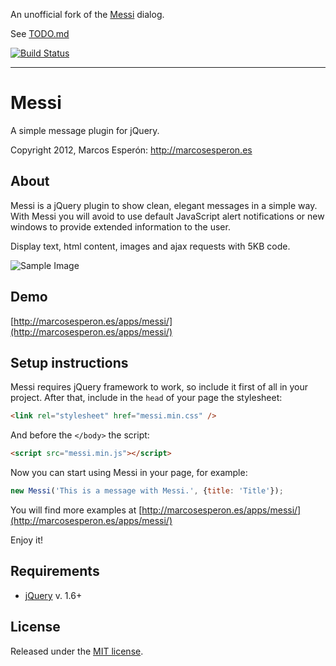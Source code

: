 An unofficial fork of the [Messi](https://github.com/marcosesperon/Messi) dialog.

See [TODO.md](https://github.com/kgust/Messi/blob/master/TODO.md)

[![Build Status](https://travis-ci.org/MessiJS/MessiJS.png?branch=master)](https://travis-ci.org/MessiJS/MessiJS)
*****

# Messi
A simple message plugin for jQuery.

Copyright 2012, Marcos Esperón: http://marcosesperon.es

## About
Messi is a jQuery plugin to show clean, elegant messages in a simple way. With Messi you will avoid to use default JavaScript alert notifications or new windows to provide extended information to the user.

Display text, html content, images and ajax requests with 5KB code.

![Sample Image](http://marcosesperon.es/apps/messi/messi-white.png)

## Demo
[http://marcosesperon.es/apps/messi/](http://marcosesperon.es/apps/messi/)

## Setup instructions
Messi requires jQuery framework to work, so include it first of all in your project. After that, include in the `head` of your page the stylesheet:

```html
<link rel="stylesheet" href="messi.min.css" />
```
And before the `</body>` the script:

```html
<script src="messi.min.js"></script>
```

Now you can start using Messi in your page, for example:

```js
new Messi('This is a message with Messi.', {title: 'Title'});
```

You will find more examples at [http://marcosesperon.es/apps/messi/](http://marcosesperon.es/apps/messi/)

Enjoy it!

## Requirements
* [jQuery](http://jquery.com/) v. 1.6+

## License
Released under the [MIT license](http://www.opensource.org/licenses/MIT).
